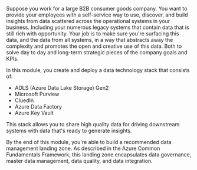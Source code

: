 
Suppose you work for a large B2B consumer goods company. You want to provide your employees with a self-service way to use, discover, and build insights from data scattered across the operational systems in your business. Including your numerous legacy systems that contain data that is still rich with opportunity. Your job is to make sure you're surfacing this data, and the data from all systems, in a way that abstracts away the complexity and promotes the open and creative use of this data. Both to solve day to day and long-term strategic pieces of the company goals and KPIs.

In this module, you create and deploy a data technology stack that consists of:  

- ADLS (Azure Data Lake Storage) Gen2
- Microsoft Purview
- CluedIn
- Azure Data Factory
- Azure Key Vault

This stack allows you to share high quality data for driving downstream systems with data that's ready to generate insights.

By the end of this module, you're able to build a recommended data management landing zone. As described in the Azure Common Fundamentals Framework, this landing zone encapsulates data governance, master data management, data quality, and data integration.